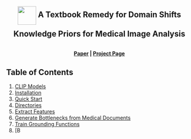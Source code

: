 <h2 align="center" style="line-height: 50px;">
    <img src="https://qysoraka.github.io/Knowledge-Shift_MedImg-Analysis_KnoBo/static/images/knobo_logo.png" style="vertical-align: middle;" width="50px"/>
    A Textbook Remedy for Domain Shifts <br>
    Knowledge Priors for Medical Image Analysis
</h2>


<h4 align="center">
  <a href="https://arxiv.org/abs/2405.14839">Paper</i></a> | <a href="https://qysoraka.github.io/Knowledge-Shift_MedImg-Analysis_KnoBo/">Project Page</i></a>
</h4>

## Table of Contents
1. [CLIP Models](#clip-models)
2. [Installation](#installation)
3. [Quick Start](#quick-start)
4. [Directories](#directories)
5. [Extract Features](#extract-features)
6. [Generate Bottlenecks from Medical Documents](#generate-bottlenecks-from-medical-documents)
7. [Train Grounding Functions](#train-grounding-functions)
8. [B